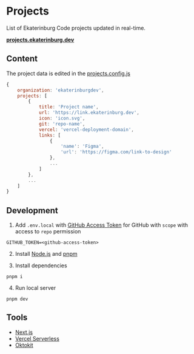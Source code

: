 # Projects

List of Ekaterinburg Code projects updated in real-time.

**[projects.ekaterinburg.dev](https://projects.ekaterinburg.dev)**

## Content

The project data is edited in the [projects.config.js](https://github.dev/ekaterinburgdev/projects/blob/main/projects.config.js)

```js
{
    organization: 'ekaterinburgdev',
    projects: [
        {
            title: 'Project name',
            url: 'https://link.ekaterinburg.dev',
            icon: 'icon.svg',
            git: 'repo-name',
            vercel: 'vercel-deployment-domain',
            links: [
                {
                    'name': 'Figma',
                    'url': 'https://figma.com/link-to-design'
                },
                ...
            ]
        },
        ...
    ]
}
```

## Development

1. Add `.env.local` with [GitHub Access Token](https://github.com/settings/tokens) for GitHub with `scope` with access to `repo` permission

```
GITHUB_TOKEN=<github-access-token>
```

2. Install [Node.js](https://nodejs.org/en/download/) and [pnpm](https://www.npmjs.com/package/pnpm#user-content-install)

3. Install dependencies

```
pnpm i
```

4. Run local server

```
pnpm dev
```

## Tools

- [Next.js](https://nextjs.org/)
- [Vercel Serverless](https://vercel.com/)
- [Oktokit](https://www.npmjs.com/package/octokit)
